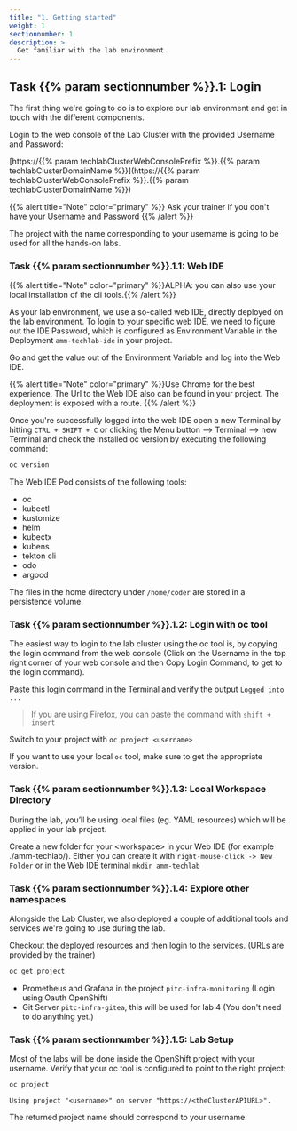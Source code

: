 ```yaml
---
title: "1. Getting started"
weight: 1
sectionnumber: 1
description: >
  Get familiar with the lab environment.
---
```



## Task {{% param sectionnumber %}}.1: Login

The first thing we're going to do is to explore our lab environment and get in touch with the different components.

Login to the web console of the Lab Cluster with the provided Username and Password:

<!-- markdownlint-disable MD034 -->
[https://{{% param techlabClusterWebConsolePrefix %}}.{{% param techlabClusterDomainName %}}](https://{{% param techlabClusterWebConsolePrefix %}}.{{% param techlabClusterDomainName %}})
<!-- markdownlint-enable MD034 -->

{{% alert title="Note" color="primary" %}} Ask your trainer if you don't have your Username and Password {{% /alert %}}

The project with the name corresponding to your username is going to be used for all the hands-on labs.


### Task {{% param sectionnumber %}}.1.1: Web IDE

{{% alert title="Note" color="primary" %}}ALPHA: you can also use your local installation of the cli tools.{{% /alert %}}

As your lab environment, we use a so-called web IDE, directly deployed on the lab environment. To login to your specific web IDE, we need to figure out the IDE Password, which is configured as Environment Variable in the Deployment `amm-techlab-ide` in your project.

Go and get the value out of the Environment Variable and log into the Web IDE.

{{% alert title="Note" color="primary" %}}Use Chrome for the best experience. The Url to the Web IDE also can be found in your project. The deployment is exposed with a route. {{% /alert %}}


Once you're successfully logged into the web IDE open a new Terminal by hitting `CTRL + SHIFT + C` or clicking the Menu button --> Terminal --> new Terminal and check the installed oc version by executing the following command:

```bash
oc version
```

The Web IDE Pod consists of the following tools:

* oc
* kubectl
* kustomize
* helm
* kubectx
* kubens
* tekton cli
* odo
* argocd

The files in the home directory under `/home/coder` are stored in a persistence volume.


### Task {{% param sectionnumber %}}.1.2: Login with oc tool

The easiest way to login to the lab cluster using the oc tool is, by copying the login command from the web console (Click on the Username in the top right corner of your web console and then Copy Login Command, to get to the login command).

Paste this login command in the Terminal and verify the output `Logged into ...`

> If you are using Firefox, you can paste the command with `shift + insert`

Switch to your project with `oc project <username>`

If you want to use your local `oc` tool, make sure to get the appropriate version.


### Task {{% param sectionnumber %}}.1.3: Local Workspace Directory

During the lab, you’ll be using local files (eg. YAML resources) which will be applied in your lab project.

Create a new folder for your \<workspace> in your Web IDE  (for example ./amm-techlab/). Either you can create it with `right-mouse-click -> New Folder` or in the Web IDE terminal `mkdir amm-techlab`


### Task {{% param sectionnumber %}}.1.4: Explore other namespaces

Alongside the Lab Cluster, we also deployed a couple of additional tools and services we're going to use during the lab.

Checkout the deployed resources and then login to the services. (URLs are provided by the trainer)

```bash
oc get project
```

* Prometheus and Grafana in the project `pitc-infra-monitoring` (Login using Oauth OpenShift)
* Git Server `pitc-infra-gitea`, this will be used for lab 4 (You don't need to do anything yet.)


### Task {{% param sectionnumber %}}.1.5: Lab Setup

Most of the labs will be done inside the OpenShift project with your username. Verify that your oc tool is configured to point to the right project:

```s
oc project
```

```
Using project "<username>" on server "https://<theClusterAPIURL>".
```

The returned project name should correspond to your username.
